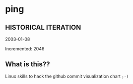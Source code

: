 # ping

## HISTORICAL ITERATION
2003-01-08

Incremented: 2046

## What is this?? 
Linux skills to hack the github commit visualization chart `;-)`
